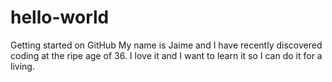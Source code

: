 # hello-world
Getting started on GitHub
My name is Jaime and I have recently discovered coding at the ripe age of 36.  I love it and I want to learn it so I can do it for a living.  
